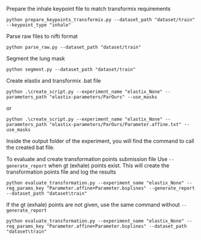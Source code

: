 Prepare the inhale keypoint file to match transformix requirements
```
python prepare_keypoints_transformix.py --dataset_path "dataset/train" --keypoint_type "inhale"
```

Parse raw files to nifti format
```
python parse_raw.py --dataset_path "dataset/train"
```

Segment the lung mask
```
python segment.py --dataset_path "dataset/train"
```

Create elastix and transformix .bat file
```
python .\create_script.py --experiment_name "elastix_None" --parameters_path "elastix-parameters/ParOurs" --use_masks
```
or
```
python .\create_script.py --experiment_name "elastix_None" --parameters_path "elastix-parameters/ParOurs/Parameter.affine.txt" --use_masks
```
Inside the output folder of the experiment, you will find the command to call the created bat file.


To evaluate and create transformation points submission file
Use `--generate_report` when gt (exhale) points exist. This will create the transformation points file and log the results
```
python evaluate_transformation.py --experiment_name "elastix_None" --reg_params_key "Parameter.affine+Parameter.bsplines" --generate_report --dataset_path "dataset\train"
```

If the gt (exhale) points are not given, use the same command without `--generate_report` 
```
python evaluate_transformation.py --experiment_name "elastix_None" --reg_params_key "Parameter.affine+Parameter.bsplines" --dataset_path "dataset\train"
```
